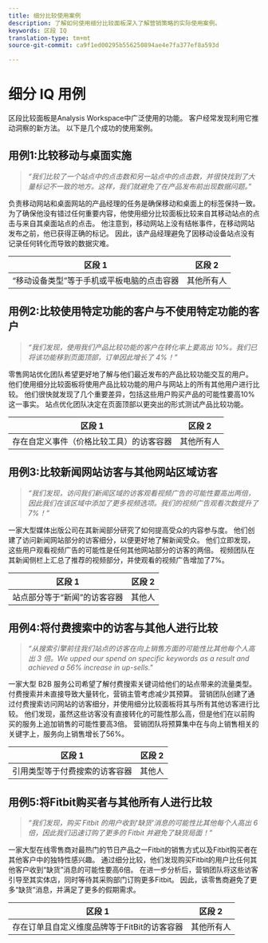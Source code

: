 ```yaml
---
title: 细分比较使用案例
description: 了解如何使用细分比较面板深入了解营销策略的实际使用案例。
keywords: 区段 IQ
translation-type: tm+mt
source-git-commit: ca9f1ed00295b556250894ae4e7fa377ef8a593d

---
```



# 细分 IQ 用例

区段比较面板是Analysis Workspace中广泛使用的功能。 客户经常发现利用它推动洞察的新方法。 以下是几个成功的使用案例。

## 用例1:比较移动与桌面实施

> *“我们比较了一个站点中的点击数和另一站点中的点击数，并很快找到了大量标记不一致的地方。这样，我们就避免了在产品发布前出现数据问题。”*

负责移动网站和桌面网站的产品经理的任务是确保移动和桌面上的标签保持一致。 为了确保他没有错过任何重要内容，他使用细分比较面板比较来自其移动站点的点击与来自其桌面站点的点击。 他注意到，移动网站上没有结帐事件，在移动网站发布之前，他已获得正确的标记。 因此，该产品经理避免了因移动设备站点没有记录任何转化而导致的数据灾难。

| 区段 1 | 区段 2 |
|--- |--- |
| “移动设备类型”等于手机或平板电脑的点击容器 | 其他所有人 |

## 用例2:比较使用特定功能的客户与不使用特定功能的客户

> *“我们发现，使用我们产品比较功能的客户在转化率上要高出 10%。我们已将该功能移到页面顶部，订单因此增长了 4%！”*

零售网站优化团队希望更好地了解与他们最近发布的产品比较功能交互的用户。 他们使用细分比较面板将使用产品比较功能的用户与网站上的所有其他用户进行比较。 他们很快就发现了几个重要差异，包括这些用户购买产品的可能性要高10%这一事实。 站点优化团队决定在页面顶部以更突出的形式测试产品比较功能。

| 区段 1 | 区段 2 |
|--- |--- |
| 存在自定义事件（价格比较工具）的访客容器 | 其他所有人 |

## 用例3:比较新闻网站访客与其他网站区域访客

> *“我们发现，访问我们新闻区域的访客观看视频广告的可能性要高出两倍，因此我们在该区域中添加了更多视频选项。我们的视频广告观看次数提升了 7%！”*

一家大型媒体出版公司在其新闻部分研究了如何提高受众的内容参与度。 他们创建了访问新闻网站部分的访客细分，以便更好地了解新闻受众。 他们立即发现，这些用户观看视频广告的可能性是任何其他网站部分的访客的两倍。 视频团队在其新闻侧栏上汇总了推荐的视频部分，并使观看的视频广告增加了7%。

| 区段 1 | 区段 2 |
|--- |--- |
| 站点部分等于“新闻”的访客容器 | 其他人 |

## 用例4:将付费搜索中的访客与其他人进行比较

> *“从搜索引擎前往我们站点的访客在向上销售方面的可能性比其他每个人高出 3 倍。We upped our spend on specific keywords as a result and achieved a 56% increase in up-sells."*

一家大型 B2B 服务公司希望了解付费搜索关键词给他们的站点带来的流量类型。付费搜索并未直接导致大量转化，营销主管考虑减少其预算。 营销团队创建了通过付费搜索访问网站的访客细分，并使用细分比较面板将其与所有其他访客进行比较。 他们发现，虽然这些访客没有直接转化的可能性那么高，但是他们在以前购买的服务上追加销售的可能性要高3倍。 营销团队将预算集中在与向上销售相关的关键字上，服务向上销售增长了56%。

| 区段 1 | 区段 2 |
|--- |--- |
| 引用类型等于付费搜索的访客容器 | 其他人 |

## 用例5:将Fitbit购买者与其他所有人进行比较

> *“我们发现，购买 Fitbit 的用户收到‘缺货’消息的可能性比其他每个人高出 6 倍，因此我们迅速订购了更多的 Fitbit 并避免了缺货局面！”*

一家大型在线零售商对最热门的节日产品之一Fitbit的销售方式以及Fitbit购买者在其他客户中的独特性感兴趣。 通过细分比较，他们发现购买Fitbit的用户比任何其他客户收到“缺货”消息的可能性要高6倍。 在进一步分析后，营销团队将这些访客引导至其实体店，同时等待其采购部门订购更多Fitbit。 因此，该零售商避免了更多“缺货”消息，并满足了更多的假期需求。

| 区段 1 | 区段 2 |
|--- |--- |
| 存在订单且自定义维度品牌等于FitBit的访客容器 | 其他所有人 |
